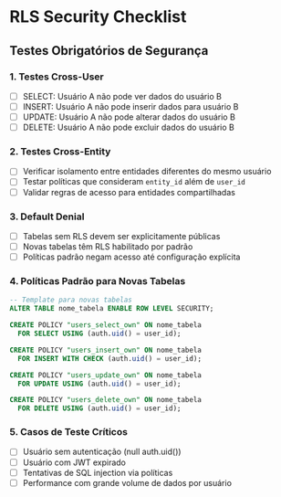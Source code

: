 # RLS Security Checklist

## Testes Obrigatórios de Segurança

### 1. Testes Cross-User
- [ ] SELECT: Usuário A não pode ver dados do usuário B
- [ ] INSERT: Usuário A não pode inserir dados para usuário B
- [ ] UPDATE: Usuário A não pode alterar dados do usuário B  
- [ ] DELETE: Usuário A não pode excluir dados do usuário B

### 2. Testes Cross-Entity
- [ ] Verificar isolamento entre entidades diferentes do mesmo usuário
- [ ] Testar políticas que consideram `entity_id` além de `user_id`
- [ ] Validar regras de acesso para entidades compartilhadas

### 3. Default Denial
- [ ] Tabelas sem RLS devem ser explicitamente públicas
- [ ] Novas tabelas têm RLS habilitado por padrão
- [ ] Políticas padrão negam acesso até configuração explícita

### 4. Políticas Padrão para Novas Tabelas
```sql
-- Template para novas tabelas
ALTER TABLE nome_tabela ENABLE ROW LEVEL SECURITY;

CREATE POLICY "users_select_own" ON nome_tabela 
  FOR SELECT USING (auth.uid() = user_id);

CREATE POLICY "users_insert_own" ON nome_tabela 
  FOR INSERT WITH CHECK (auth.uid() = user_id);

CREATE POLICY "users_update_own" ON nome_tabela 
  FOR UPDATE USING (auth.uid() = user_id);

CREATE POLICY "users_delete_own" ON nome_tabela 
  FOR DELETE USING (auth.uid() = user_id);
```

### 5. Casos de Teste Críticos
- [ ] Usuário sem autenticação (null auth.uid())
- [ ] Usuário com JWT expirado
- [ ] Tentativas de SQL injection via políticas
- [ ] Performance com grande volume de dados por usuário
